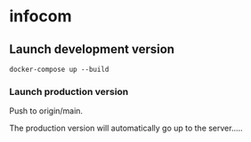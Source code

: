 # infocom

## Launch development version
```
docker-compose up --build
```

### Launch production version

Push to origin/main.

The production version will automatically go up to the server.....

